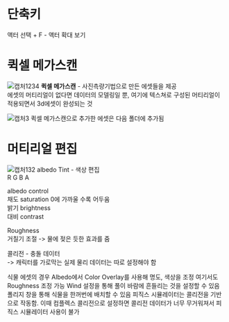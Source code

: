 
# 단축키
액터 선택 + F - 액터 확대 보기

# 퀵셀 메가스캔
![캡처1234](https://user-images.githubusercontent.com/81175672/176395553-b12084c5-2c95-4b22-b777-13901177c8ab.JPG)
**퀵셀 메가스캔** - 사진측량기법으로 만든 에셋들을 제공    
에셋의 머티리얼이 없다면 데이터의 모델링일 뿐, 여기에 텍스쳐로 구성된 머티리얼이 적용되면서 3d에셋이 완성되는 것     

![캡처3](https://user-images.githubusercontent.com/81175672/176395771-5fc23fd8-26db-4022-a2d6-9f419bce7db2.JPG)
퀵셀 메가스캔으로 추가한 에셋은 다음 폴더에 추가됨

# 머티리얼 편집
![캡처132](https://user-images.githubusercontent.com/81175672/176396042-c9a1b81d-3b38-4409-91cc-341baa758363.JPG)
albedo Tint - 색상 편집                         
R G B A                             

albedo control                       
채도 saturation 0에 가까울 수록 어두움                       
밝기 brightness                             
대비 contrast                      

Roughness                    
거칠기 조절 -> 물에 젖은 듯한 효과를 줌                          

콜리전 - 충돌 데이터                       
-> 캐릭터를 가로막는 실제 물리 데이터는 따로 설정해야 함                                 


식물 에셋의 경우 Albedo에서 Color Overlay를 사용해 명도, 색상을 조정
여기서도 Roughness 조정 가능
Wind 설정을 통해 풀이 바람에 흔들리는 것을 설정할 수 있음
폴리지 창을 통해 식물을 한꺼번에 배치할 수 있음
피직스 시뮬레이터는 콜리전을 기반으로 작동함. 이때 컴플렉스 콜리전으로 설정하면 콜리전 데이터가 너무 무거워져서 피직스 시뮬레이터 사용이 불가


